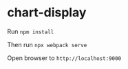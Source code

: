 # chart-display

Run ```npm install```

Then run ```npx webpack serve```

Open browser to `http://localhost:9000`
